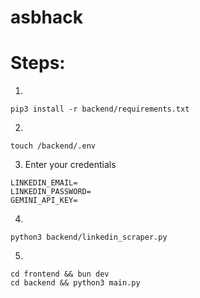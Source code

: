 # asbhack

# Steps:

1.

```
pip3 install -r backend/requirements.txt
```

2.

```
touch /backend/.env
```

3. Enter your credentials

```
LINKEDIN_EMAIL=
LINKEDIN_PASSWORD=
GEMINI_API_KEY=
```

4.

```
python3 backend/linkedin_scraper.py
```

5.
```
cd frontend && bun dev
cd backend && python3 main.py
```

